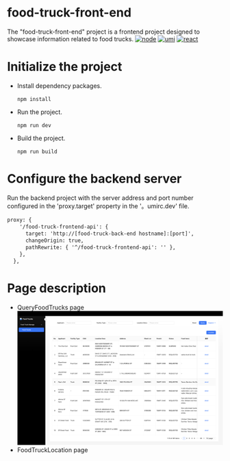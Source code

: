 # food-truck-front-end
The "food-truck-front-end" project is a frontend project designed to showcase information related to food trucks.
[![node](https://img.shields.io/badge/node-16.14.2-green.svg?style=plastic)](https://nodejs.org/en/) [![umi](https://img.shields.io/badge/UmiMax-4.0.9-green.svg?style=plastic)](https://umijs.org/)  [![react](https://img.shields.io/badge/react-18.0.33-green.svg?style=plastic)](https://react.dev/)

# Initialize the project
* Install dependency packages.  
  ```
  npm install
  ```
* Run the project.
  ```
  npm run dev
  ```
* Build the project.
  ```
  npm run build
  ```
# Configure the backend server
Run the backend project with the server address and port number configured in the 'proxy.target' property in the '。umirc.dev' file.
```
proxy: {
    '/food-truck-frontend-api': {
      target: 'http://[food-truck-back-end hostname]:[port]',
      changeOrigin: true,
      pathRewrite: { '^/food-truck-frontend-api': '' },
    },
  },
```
# Page description
* QueryFoodTrucks page
  ![Image](https://github.com/chensheng-alt/food-truck-front-end/blob/dev/src/assets/readme-imgs/query-food-trucks.png)
* FoodTruckLocation page
